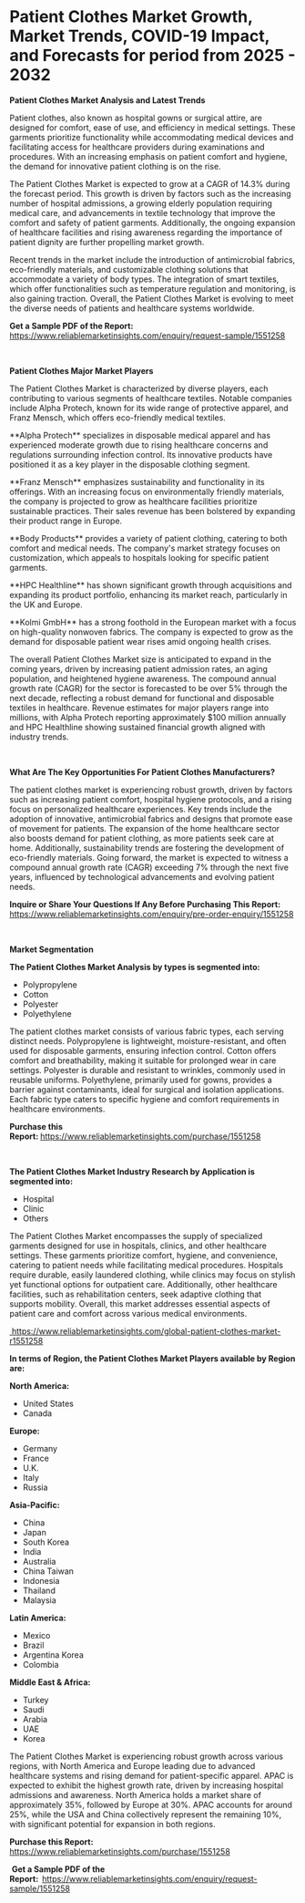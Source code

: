 <p><h1>Patient Clothes Market Growth, Market Trends, COVID-19 Impact, and Forecasts for period from 2025 - 2032</h1></p><p><strong>Patient Clothes Market Analysis and Latest Trends</strong></p>
<p><p>Patient clothes, also known as hospital gowns or surgical attire, are designed for comfort, ease of use, and efficiency in medical settings. These garments prioritize functionality while accommodating medical devices and facilitating access for healthcare providers during examinations and procedures. With an increasing emphasis on patient comfort and hygiene, the demand for innovative patient clothing is on the rise.</p><p>The Patient Clothes Market is expected to grow at a CAGR of 14.3% during the forecast period. This growth is driven by factors such as the increasing number of hospital admissions, a growing elderly population requiring medical care, and advancements in textile technology that improve the comfort and safety of patient garments. Additionally, the ongoing expansion of healthcare facilities and rising awareness regarding the importance of patient dignity are further propelling market growth.</p><p>Recent trends in the market include the introduction of antimicrobial fabrics, eco-friendly materials, and customizable clothing solutions that accommodate a variety of body types. The integration of smart textiles, which offer functionalities such as temperature regulation and monitoring, is also gaining traction. Overall, the Patient Clothes Market is evolving to meet the diverse needs of patients and healthcare systems worldwide.</p></p>
<p><strong>Get a Sample PDF of the Report:&nbsp;</strong> <a href="https://www.reliablemarketinsights.com/enquiry/request-sample/1551258?utm_campaign=3204&utm_medium=2&utm_source=Github&utm_content=ia&utm_term=13042025&utm_id=patient-clothes">https://www.reliablemarketinsights.com/enquiry/request-sample/1551258</a></p>
<p>&nbsp;</p>
<p><strong>Patient Clothes Major Market Players</strong></p>
<p><p>The Patient Clothes Market is characterized by diverse players, each contributing to various segments of healthcare textiles. Notable companies include Alpha Protech, known for its wide range of protective apparel, and Franz Mensch, which offers eco-friendly medical textiles. </p><p>**Alpha Protech** specializes in disposable medical apparel and has experienced moderate growth due to rising healthcare concerns and regulations surrounding infection control. Its innovative products have positioned it as a key player in the disposable clothing segment.</p><p>**Franz Mensch** emphasizes sustainability and functionality in its offerings. With an increasing focus on environmentally friendly materials, the company is projected to grow as healthcare facilities prioritize sustainable practices. Their sales revenue has been bolstered by expanding their product range in Europe.</p><p>**Body Products** provides a variety of patient clothing, catering to both comfort and medical needs. The company's market strategy focuses on customization, which appeals to hospitals looking for specific patient garments. </p><p>**HPC Healthline** has shown significant growth through acquisitions and expanding its product portfolio, enhancing its market reach, particularly in the UK and Europe.</p><p>**Kolmi GmbH** has a strong foothold in the European market with a focus on high-quality nonwoven fabrics. The company is expected to grow as the demand for disposable patient wear rises amid ongoing health crises.</p><p>The overall Patient Clothes Market size is anticipated to expand in the coming years, driven by increasing patient admission rates, an aging population, and heightened hygiene awareness. The compound annual growth rate (CAGR) for the sector is forecasted to be over 5% through the next decade, reflecting a robust demand for functional and disposable textiles in healthcare. Revenue estimates for major players range into millions, with Alpha Protech reporting approximately $100 million annually and HPC Healthline showing sustained financial growth aligned with industry trends.</p></p>
<p>&nbsp;</p>
<p><strong>What Are The Key Opportunities For Patient Clothes Manufacturers?</strong></p>
<p><p>The patient clothes market is experiencing robust growth, driven by factors such as increasing patient comfort, hospital hygiene protocols, and a rising focus on personalized healthcare experiences. Key trends include the adoption of innovative, antimicrobial fabrics and designs that promote ease of movement for patients. The expansion of the home healthcare sector also boosts demand for patient clothing, as more patients seek care at home. Additionally, sustainability trends are fostering the development of eco-friendly materials. Going forward, the market is expected to witness a compound annual growth rate (CAGR) exceeding 7% through the next five years, influenced by technological advancements and evolving patient needs.</p></p>
<p><strong>Inquire or Share Your Questions If Any Before Purchasing This Report:</strong> <a href="https://www.reliablemarketinsights.com/enquiry/pre-order-enquiry/1551258?utm_campaign=3204&utm_medium=2&utm_source=Github&utm_content=ia&utm_term=13042025&utm_id=patient-clothes">https://www.reliablemarketinsights.com/enquiry/pre-order-enquiry/1551258</a></p>
<p>&nbsp;</p>
<p><strong>Market Segmentation</strong></p>
<p><strong>The Patient Clothes Market Analysis by types is segmented into:</strong></p>
<p><ul><li>Polypropylene</li><li>Cotton</li><li>Polyester</li><li>Polyethylene</li></ul></p>
<p><p>The patient clothes market consists of various fabric types, each serving distinct needs. Polypropylene is lightweight, moisture-resistant, and often used for disposable garments, ensuring infection control. Cotton offers comfort and breathability, making it suitable for prolonged wear in care settings. Polyester is durable and resistant to wrinkles, commonly used in reusable uniforms. Polyethylene, primarily used for gowns, provides a barrier against contaminants, ideal for surgical and isolation applications. Each fabric type caters to specific hygiene and comfort requirements in healthcare environments.</p></p>
<p><strong>Purchase this Report:&nbsp;</strong><a href="https://www.reliablemarketinsights.com/purchase/1551258?utm_campaign=3204&utm_medium=2&utm_source=Github&utm_content=ia&utm_term=13042025&utm_id=patient-clothes">https://www.reliablemarketinsights.com/purchase/1551258</a></p>
<p>&nbsp;</p>
<p><strong>The Patient Clothes Market Industry Research by Application is segmented into:</strong></p>
<p><ul><li>Hospital</li><li>Clinic</li><li>Others</li></ul></p>
<p><p>The Patient Clothes Market encompasses the supply of specialized garments designed for use in hospitals, clinics, and other healthcare settings. These garments prioritize comfort, hygiene, and convenience, catering to patient needs while facilitating medical procedures. Hospitals require durable, easily laundered clothing, while clinics may focus on stylish yet functional options for outpatient care. Additionally, other healthcare facilities, such as rehabilitation centers, seek adaptive clothing that supports mobility. Overall, this market addresses essential aspects of patient care and comfort across various medical environments.</p></p>
<p><a href="https://www.reliablemarketinsights.com/global-patient-clothes-market-r1551258?utm_campaign=3204&utm_medium=2&utm_source=Github&utm_content=ia&utm_term=13042025&utm_id=patient-clothes">&nbsp;https://www.reliablemarketinsights.com/global-patient-clothes-market-r1551258</a></p>
<p><strong>In terms of Region, the Patient Clothes Market Players available by Region are:</strong></p>
<p>
    <p> <strong> North America: </strong>
        <ul>
            <li>United States</li>
            <li>Canada</li>
        </ul>
        </p> 
    <p> <strong> Europe: </strong>
        <ul>
            <li>Germany</li>
            <li>France</li>
            <li>U.K.</li>
            <li>Italy</li>
            <li>Russia</li>
        </ul>
        </p> 
    <p> <strong> Asia-Pacific: </strong>
        <ul>
            <li>China</li>
            <li>Japan</li>
            <li>South Korea</li>
            <li>India</li>
            <li>Australia</li>
            <li>China Taiwan</li>
            <li>Indonesia</li>
            <li>Thailand</li>
            <li>Malaysia</li>
        </ul>
        </p> 
    <p> <strong> Latin America: </strong>
        <ul>
            <li>Mexico</li>
            <li>Brazil</li>
            <li>Argentina Korea</li>
            <li>Colombia</li>
        </ul>
        </p> 
    <p> <strong> Middle East & Africa: </strong>
        <ul>
            <li>Turkey</li>
            <li>Saudi</li>
            <li>Arabia</li>
            <li>UAE</li>
            <li>Korea</li>
        </ul>
    </p>
    </p>
<p><p>The Patient Clothes Market is experiencing robust growth across various regions, with North America and Europe leading due to advanced healthcare systems and rising demand for patient-specific apparel. APAC is expected to exhibit the highest growth rate, driven by increasing hospital admissions and awareness. North America holds a market share of approximately 35%, followed by Europe at 30%. APAC accounts for around 25%, while the USA and China collectively represent the remaining 10%, with significant potential for expansion in both regions.</p></p>
<p><strong>Purchase this Report: </strong><a href="https://www.reliablemarketinsights.com/purchase/1551258?utm_campaign=3204&utm_medium=2&utm_source=Github&utm_content=ia&utm_term=13042025&utm_id=patient-clothes">https://www.reliablemarketinsights.com/purchase/1551258</a></p>
<p>&nbsp;<strong>Get a Sample PDF of the Report:&nbsp;&nbsp;</strong><a href="https://www.reliablemarketinsights.com/enquiry/request-sample/1551258?utm_campaign=3204&utm_medium=2&utm_source=Github&utm_content=ia&utm_term=13042025&utm_id=patient-clothes">https://www.reliablemarketinsights.com/enquiry/request-sample/1551258</a></p>
<p><strong></strong></p>
<p><p></p><p></p><p></p></p>
